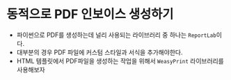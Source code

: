 # 동적으로 PDF 인보이스 생성하기

- 파이썬으로 PDF를 생성하는데 널리 사용되는 라이브러리 중 하나는 `ReportLab`이다.
- 대부분의 경우 PDF 파일에 커스텀 스타일과 서식을 추가해야한다.
- HTML 템플릿에서 PDF파일을 생성하는 작업을 위해서 `WeasyPrint` 라이브러리를 사용해보자